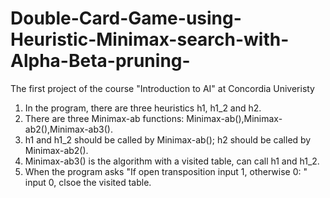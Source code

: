 # Double-Card-Game-using-Heuristic-Minimax-search-with-Alpha-Beta-pruning-
The first project of the course "Introduction to AI" at Concordia Univeristy

1. In the program, there are three heuristics h1, h1_2 and h2. 
2. There are three Minimax-ab functions: Minimax-ab(),Minimax-ab2(),Minimax-ab3(). 
3. h1 and h1_2 should be called by Minimax-ab();   h2 should be called by Minimax-ab2().
4. Minimax-ab3() is the algorithm with a visited table, can call h1 and h1_2.
5. When the program asks "If open transposition input 1, otherwise 0: "  input 0, clsoe the visited table.
